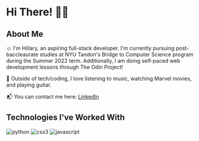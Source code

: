 # Hi There! 👋🏾

## About Me 

☺️ I'm Hillary, an aspiring full-stack developer. I'm currently pursuing post-baccleaurate studies at NYU Tandon's Bridge to Computer Science program during the Summer 2022 term. Additionally, I am doing self-paced web development lessons through The Odin Project!

🎊 Outside of tech/coding, I love listening to music, watching Marvel movies, and playing guitar.

📬 You can contact me here: [LinkedIn](https://www.linkedin.com/in/hillary-osei)

## Technologies I've Worked With

![python](https://img.shields.io/badge/Python-yellow?style=for-the-badge&logo=Python&logoColor=blue)
![css3](https://img.shields.io/badge/CSS3-blue?style=for-the-badge&logo=CSS3&logoColor=white)
![javascript](https://img.shields.io/badge/JavaScript-black?style=for-the-badge&logo=JavaScript&logoColor=yellow)




<!---
hillaryosei/hillaryosei is a ✨ special ✨ repository because its `README.md` (this file) appears on your GitHub profile.
You can click the Preview link to take a look at your changes.
--->
